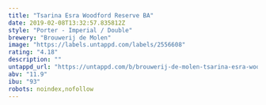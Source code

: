 ```yaml
---
title: "Tsarina Esra Woodford Reserve BA"
date: 2019-02-08T13:32:57.835812Z
style: "Porter - Imperial / Double"
brewery: "Brouwerij de Molen"
image: "https://labels.untappd.com/labels/2556608"
rating: "4.18"
description: ""
untappd_url: "https://untappd.com/b/brouwerij-de-molen-tsarina-esra-woodford-reserve-ba/2556608"
abv: "11.9"
ibu: "93"
robots: noindex,nofollow
---
```

